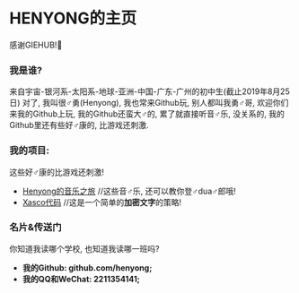 # HENYONG的主页

感谢GIEHUB!🙇‍

### 我是谁?

来自宇宙-银河系-太阳系-地球-亚洲-中国-广东-广州的初中生(截止2019年8月25日)
对了, 我叫很♂勇(Henyong), 我也常来Github玩, 别人都叫我勇♂哥, 欢迎你们来我的Github上玩, 我的Github还蛮大♂的, 累了就直接听音♂乐, 没关系的, 我的Github里还有些好♂康的, 比游戏还刺激.

### 我的项目:

这些好♂康的比游戏还刺激!
* [Henyong的音乐之旅](https://henyong.github.io/MUSIC/) //这些音♂乐, 还可以教你登♂dua♂郎哦!
* [Xasco代码](https://henyong.github.io/XASCO/) //这是一个简单的**加密文字**的策略!

### 名片&传送门

你知道我读哪个学校, 也知道我读哪一班吗?
* **我的Github: github.com/henyong;**
* **我的QQ和WeChat: 2211354141;**

